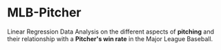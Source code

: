 # MLB-Pitcher
Linear Regression Data Analysis on the different aspects of __pitching__ and their relationship with a __Pitcher's win rate__ in the Major League Baseball.
